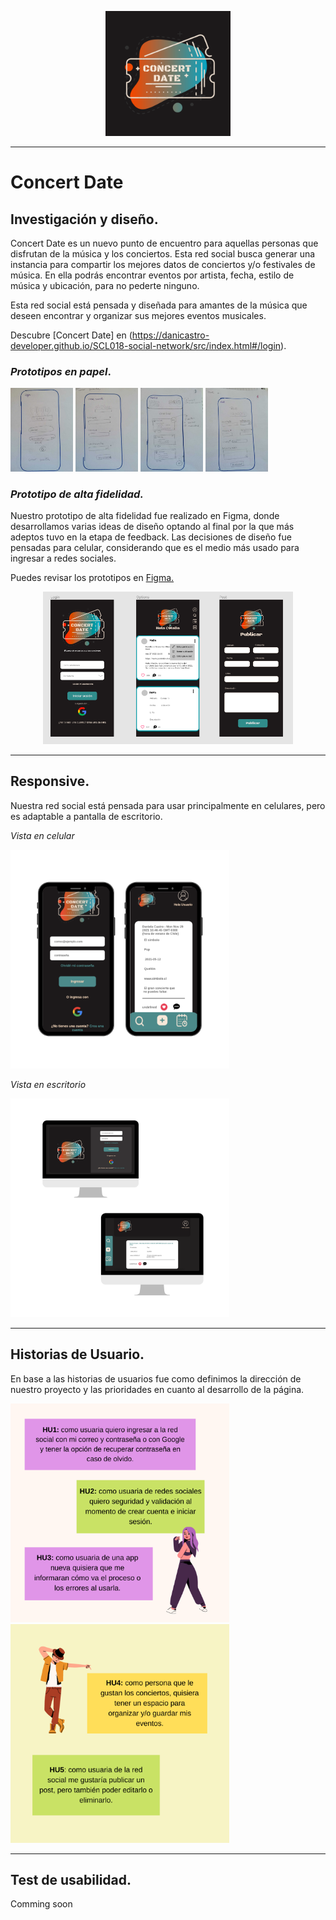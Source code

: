 <p align=center> <img src=src/resources/logo.png width= 200px> </p>

_______________
# **Concert Date**

## **Investigación y diseño.**

Concert Date es un nuevo punto de encuentro para aquellas personas que disfrutan de la música y los conciertos. Esta red social busca generar una instancia para compartir los mejores datos de conciertos y/o festivales de música. En ella podrás encontrar eventos por artista, fecha, estilo de música y ubicación, para no pederte ninguno.

Esta red social está pensada y diseñada para amantes de la música que deseen encontrar y organizar sus mejores eventos musicales.

Descubre [Concert Date] en (https://danicastro-developer.github.io/SCL018-social-network/src/index.html#/login).



### *Prototipos en papel*.

<img src=src/resources/paper-prototype/1.jpg width=100px> <img src=src/resources/paper-prototype/2.jpg width=100px> <img src=src/resources/paper-prototype/3.jpg width=100px> <img src=src/resources/paper-prototype/4.jpg width=100px> 


### *Prototipo de alta fidelidad.*
Nuestro prototipo de alta fidelidad fue realizado en Figma, donde desarrollamos varias ideas de diseño optando al final por la que más adeptos tuvo en la etapa de feedback. Las decisiones de diseño fue pensadas para celular, considerando que es el medio más usado para ingresar a redes sociales. 

Puedes revisar los prototipos en [Figma.](https://www.figma.com/file/9YjswY4QEgzAftI3UUbDlB/Red-social---ConcertDate?node-id=0%3A1)

<p align=center> <img src='src/resources/imgreadme/figma-view.png' width=400px> 


_________________
## **Responsive.**
Nuestra red social está pensada para usar principalmente en celulares, pero es adaptable a pantalla de escritorio.

*Vista en celular*

<img src=src/resources/imgreadme/phone.png width=350px>

*Vista en escritorio*

<img src=src/resources/imgreadme/desk.png width=350px> 


_____________________


## **Historias de Usuario.**
En base a las historias de usuarios fue como definimos la dirección de nuestro proyecto y las prioridades en cuanto al desarrollo de la página.

<img src=src/resources/imgreadme/HU1.png width=350px> <img src=src/resources/imgreadme/HU2.png width=350px>

_____________________

## **Test de usabilidad.**

Comming soon
